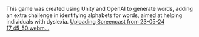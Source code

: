 This game was created using Unity and OpenAI to generate words, adding an extra challenge in identifying alphabets for words, aimed at helping individuals with dyslexia.
[Uploading Screencast from 23-05-24 17_45_50.webm…]()

